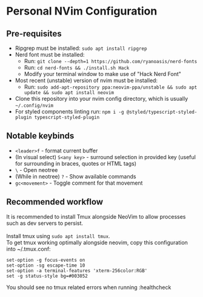 # Personal NVim Configuration

## Pre-requisites

- Ripgrep must be installed: `sudo apt install ripgrep`
- Nerd font must be installed:
  - Run: `git clone --depth=1 https://github.com/ryanoasis/nerd-fonts`
  - Run: `cd nerd-fonts && ./install.sh Hack`
  - Modify your terminal window to make use of "Hack Nerd Font"
- Most recent (unstable) version of nvim must be installed:
  - Run: `sudo add-apt-repository ppa:neovim-ppa/unstable && sudo apt update && sudo apt install neovim`
- Clone this repository into your nvim config directory, which is usually `~/.config/nvim`
- For styled components linting run: `npm i -g @styled/typescript-styled-plugin typescript-styled-plugin`

## Notable keybinds

- `<leader>f` - format current buffer
- (In visual select) `S<any key>` - surround selection in provided key (useful for surrounding in braces, quotes or HTML tags)
- `\` - Open neotree
- (While in neotree) `?` - Show available commands
- `gc<movement>` - Toggle comment for that movement

## Recommended workflow

It is recommended to install Tmux alongside NeoVim to allow processes such as dev servers to persist. <br><br>
Install tmux using `sudo apt install tmux`. <br>
To get tmux working optimally alongside neovim, copy this configuration into ~/.tmux.conf:

```
set-option -g focus-events on
set-option -sg escape-time 10
set-option -a terminal-features 'xterm-256color:RGB'
set -g status-style bg=#003052
```

You should see no tmux related errors when running :healthcheck
